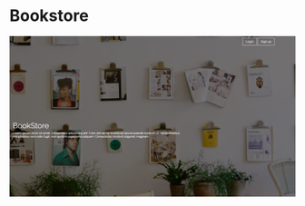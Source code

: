 # Bookstore
![Bookstore](https://raw.githubusercontent.com/JooseNavarro/Bookstore/master/app/assets/images/bookstore.png)

